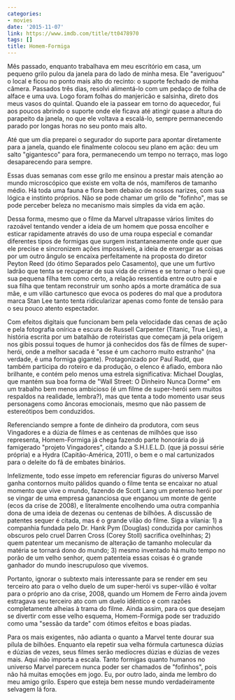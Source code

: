 ```yaml
---
categories:
- movies
date: '2015-11-07'
link: https://www.imdb.com/title/tt0478970
tags: []
title: Homem-Formiga
---
```


Mês passado, enquanto trabalhava em meu escritório em casa, um pequeno grilo pulou da janela para do lado de minha mesa. Ele "averiguou" o local e ficou no ponto mais alto do recinto: o suporte fechado de minha câmera. Passados três dias, resolvi alimentá-lo com um pedaço de folha de alface e uma uva. Logo foram folhas do manjericão e salsinha, direto dos meus vasos do quintal. Quando ele ia passear em torno do aquecedor, fui aos poucos abrindo o suporte onde ele ficava até atingir quase a altura do parapeito da janela, no que ele voltava a escalá-lo, sempre permanecendo parado por longas horas no seu ponto mais alto.

Até que um dia preparei o segurador do suporte para apontar diretamente para a janela, quando ele finalmente colocou seu plano em ação: deu um salto "gigantesco" para fora, permanecendo um tempo no terraço, mas logo desaparecendo para sempre.

Essas duas semanas com esse grilo me ensinou a prestar mais atenção ao mundo microscópico que existe em volta de nós, mamíferos de tamanho médio. Há toda uma fauna e flora bem debaixo de nossos narizes, com sua lógica e instinto próprios. Não se pode chamar um grilo de "fofinho", mas se pode perceber beleza no mecanismo mais simples da vida em ação.

Dessa forma, mesmo que o filme da Marvel ultrapasse vários limites do razoável tentando vender a ideia de um homem que possa encolher e esticar rapidamente através do uso de uma roupa especial e comandar diferentes tipos de formigas que surgem instantaneamente onde quer que ele precise e sincronizem ações impossíveis, a ideia de enxergar as coisas por um outro ângulo se encaixa perfeitamente na proposta do diretor Peyton Reed (do ótimo Separados pelo Casamento), que une um furtivo ladrão que tenta se recuperar de sua vida de crimes e se tornar o herói que sua pequena filha tem como certo, a relação ressentida entre outro pai e sua filha que tentam reconstruir um sonho após a morte dramática de sua mãe, e um vilão cartunesco que evoca os poderes do mal que a produtora marca Stan Lee tanto tenta ridicularizar apenas como fonte de tensão para o seu pouco atento espectador.

Com efeitos digitais que funcionam bem pela velocidade das cenas de ação e pela fotografia onírica e escura de Russell Carpenter (Titanic, True Lies), a história escrita por um batalhão de roteiristas que começam já pela origem nos gibis possui toques de humor já conhecidos dos fãs de filmes de super-herói, onde a melhor sacada é "esse é um cachorro muito estranho" (na verdade, é uma formiga gigante). Protagonizado por Paul Rudd, que também participa do roteiro e da produção, o elenco é afiado, embora não brilhante, e contém pelo menos uma estrela significativa: Michael Douglas, que mantém sua boa forma de "Wall Street: O Dinheiro Nunca Dorme" em um trabalho bem menos ambicioso (é um filme de super-herói sem muitos respaldos na realidade, lembra?), mas que tenta a todo momento usar seus personagens como âncoras emocionais, mesmo que não passem de estereótipos bem conduzidos.

Referenciando sempre a fonte de dinheiro da produtora, com seus Vingadores e a dúzia de filmes e as centenas de milhões que isso representa, Homem-Formiga já chega fazendo parte honorária do já famigerado "projeto Vingadores", citando a S.H.I.E.L.D. (que já possui série própria) e a Hydra (Capitão-América, 2011), o bem e o mal cartunizados para o deleite do fã de embates binários.

Infelizmente, todo esse ímpeto em referenciar figuras do universo Marvel ganha contornos muito pálidos quando o filme tenta se encaixar no atual momento que vive o mundo, fazendo de Scott Lang um pretenso herói por se vingar de uma empresa gananciosa que enganou um monte de gente (ecos da crise de 2008), e literalmente encolhendo uma outra companhia dona de uma ideia de dezenas ou centenas de bilhões. A discussão de patentes sequer é citada, mas é o grande vilão do filme. Siga a vilania: 1) a companhia fundada pelo Dr. Hank Pym (Douglas) conduzida por caminhos obscuros pelo cruel Darren Cross (Corey Stoll) sacrifica ovelhinhas; 2) quem patentear um mecanismo de alteração de tamanho molecular da matéria se tornará dono do mundo; 3) mesmo inventado há muito tempo no porão de um velho senhor, quem patenteia essas coisas é o grande ganhador do mundo inescrupuloso que vivemos.

Portanto, ignorar o subtexto mais interessante para se render em seu terceiro ato para o velho duelo de um super-herói vs super-vilão é voltar para o próprio ano da crise, 2008, quando um Homem de Ferro ainda jovem estragava seu terceiro ato com um duelo idêntico e com razões completamente alheias à trama do filme. Ainda assim, para os que desejam se divertir com esse velho esquema, Homem-Formiga pode ser traduzido como uma "sessão da tarde" com ótimos efeitos e boas piadas.

Para os mais exigentes, não adianta o quanto a Marvel tente dourar sua pílula de bilhões. Enquanto ela repetir sua velha fórmula cartunesca dúzias e dúzias de vezes, seus filmes serão medíocres dúzias e dúzias de vezes mais. Aqui não importa a escala. Tanto formigas quanto humanos no universo Marvel parecem nunca poder ser chamados de "fofinhos", pois não há muitas emoções em jogo. Eu, por outro lado, ainda me lembro do meu amigo grilo. Espero que esteja bem nesse mundo verdadeiramente selvagem lá fora.